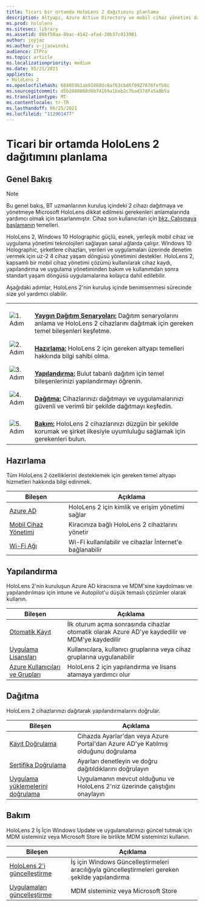 ```yaml
---
title: Ticari bir ortamda HoloLens 2 dağıtımını planlama
description: Altyapı, Azure Active Directory ve mobil cihaz yönetimi dahil olmak üzere kurumsal ortamlarda HoloLens'i dağıtmak ve yönetmek için temel ihtiyaçları öğrenin.
ms.prod: hololens
ms.sitesec: library
ms.assetid: 88bf50aa-0bac-4142-afa4-20b37c013001
author: joyjaz
ms.author: v-jjaswinski
audience: ITPro
ms.topic: article
ms.localizationpriority: medium
ms.date: 05/21/2021
appliesto:
- HoloLens 2
ms.openlocfilehash: 684059b1ab91860dc6af63cbd6f0927876fefb8c
ms.sourcegitcommit: d5b2080868d6b74169a1bab2c7bad37dfa5a8b5a
ms.translationtype: MT
ms.contentlocale: tr-TR
ms.lasthandoff: 06/25/2021
ms.locfileid: "112961477"
---
```

# <a name="planning-hololens-2-deployment-in-a-commercial-environment"></a>Ticari bir ortamda HoloLens 2 dağıtımını planlama

## <a name="overview"></a>Genel Bakış
> [!NOTE]
> Bu genel bakış, BT uzmanlarının kuruluş içindeki 2 cihazı dağıtmaya ve yönetmeye Microsoft HoloLens dikkat edilmesi gerekenleri anlamalarında yardımcı olmak için tasarlanmıştır. Cihaz son kullanıcıları için [bkz. Çalışmaya başlamanın](hololens2-setup.md) temelleri.

HoloLens 2, Windows 10 Holographic güçlü, esnek, yerleşik mobil cihaz ve uygulama yönetimi teknolojileri sağlayan sanal ağlarda çalışır. Windows 10 Holographic, şirketlere cihazları, verileri ve uygulamaları üzerinde denetim vermek için uz-2 4 cihaz yaşam döngüsü yönetimini destekler. HoloLens 2, kapsamlı bir mobil cihaz yönetimi çözümü kullanılarak cihaz kaydı, yapılandırma ve uygulama yönetiminden bakım ve kullanımdan sonra standart yaşam döngüsü uygulamalarına kolayca dahil edilebilir.

Aşağıdaki adımlar, HoloLens 2'nin kuruluş içinde benimsenmesi sürecinde size yol yardımcı olabilir.

| | |
|--|--|
| ![1. Adım](images/1green.png)| <br/> **[Yaygın Dağıtım Senaryoları:](hololens-requirements.md)** Dağıtım senaryolarını anlama ve HoloLens 2 cihazlarını dağıtmak için gereken temel bileşenleri keşfetme. |
| ![2. Adım](images/2green.png)| <br/> **[Hazırlama:](#prepare)** HoloLens 2 için gereken altyapı temelleri hakkında bilgi sahibi olma. |
| ![3. Adım](images/3green.png) | <br/> **[Yapılandırma:](#configure)** Bulut tabanlı dağıtım için temel bileşenlerinizi yapılandırmayı öğrenin. |
| ![4. Adım](images/4green.png) | <br/> **[Dağıtma:](#deploy)** Cihazlarınızı dağıtmayı ve uygulamalarınızı güvenli ve verimli bir şekilde dağıtmayı keşfedin. |
| ![5. Adım](images/5green.png) | <br/> **[Bakım:](#maintain)** HoloLens 2 cihazlarınızı düzgün bir şekilde korumak ve şirket ilkesiyle uyumluluğu sağlamak için gerekenleri bulun. |

## <a name="prepare"></a>Hazırlama

Tüm HoloLens 2 özelliklerini desteklemek için gereken temel altyapı hizmetleri hakkında bilgi edinmek. 

| Bileşen | Açıklama |
|-----------|------------|
| [Azure AD](hololens-identity.md) | HoloLens 2 için kimlik ve erişim yönetimi sağlar  |
| [Mobil Cihaz Yönetimi](hololens-mdm-configure.md)| Kiracınıza bağlı HoloLens 2 cihazlarını yönetir  |
| [Wi-Fi Ağı](hololens-commercial-infrastructure.md)| Wi-Fi kullanılabilir ve cihazlar İnternet'e bağlanabilir  |

## <a name="configure"></a>Yapılandırma

HoloLens 2'nin kuruluşun Azure AD kiracısına ve MDM'sine kaydolması ve yapılandırılması için intune ve Autopilot'u düşük temaslı çözümler olarak kullanın.

| Bileşen | Açıklama |
|-----------|------------|
| [Otomatik Kayıt](hololens-enroll-mdm.md#auto-enrollment-in-mdm) | İlk oturum açma sonrasında cihazlar otomatik olarak Azure AD'ye kaydedilir ve MDM'ye kaydedilir  |
| [Uygulama Lisansları](hololens2-cloud-connected-configure.md#application-licenses)| Kullanıcılara, kullanıcı gruplarına veya cihaz gruplarına uygulanabilir  |
| [Azure Kullanıcıları ve Grupları](hololens2-cloud-connected-configure.md#azure-users-and-groups) | HoloLens 2 için yapılandırma ve lisans atamaya yardımcı olur  |

## <a name="deploy"></a>Dağıtma

HoloLens 2 cihazlarınızı dağıtarak yapılandırmalarını doğrular. 

| Bileşen | Açıklama |
|-----------|------------|
| [Kayıt Doğrulama](hololens2-corp-connected-deploy.md#enrollment-validation) | Cihazda Ayarlar'dan veya Azure Portal'dan Azure AD'ye Katılmış olduğunu doğrulama |
| [Sertifika Doğrulama](hololens2-corp-connected-deploy.md#wi-fi-certificate-validation) | Ayarları denetleyin ve doğru dağıtıldıklarını doğrulayın |
| [Uygulama yüklemelerini doğrulama](hololens2-corp-connected-deploy.md#validate-lob-app-install) | Uygulamanın mevcut olduğunu ve HoloLens 2'niz üzerinde çalıştığını onaylayın |

## <a name="maintain"></a>Bakım

HoloLens 2 İş İçin Windows Update ve uygulamalarınızı güncel tutmak için MDM sisteminiz veya Microsoft Store ile birlikte MDM sisteminizi kullanın.

| Bileşen | Açıklama |
|-----------|------------|
| [HoloLens 2'i güncelleştirme](hololens-updates.md) | İş için Windows Güncelleştirmeleri aracılığıyla güncelleştirmeleri gereken şekilde yapılandırma |
| [Uygulamaları güncelleştirme](app-deploy-overview.md) | MDM sisteminiz veya Microsoft Store
